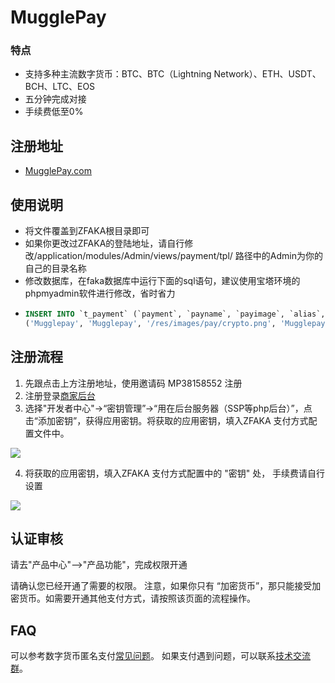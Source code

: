 
# MugglePay
### 特点
 - 支持多种主流数字货币：BTC、BTC（Lightning Network）、ETH、USDT、BCH、LTC、EOS
 - 五分钟完成对接
 - 手续费低至0%
## 注册地址 
 * [MugglePay.com](https://merchants.mugglepay.com/user/register?ref=MP38158552)
 
## 使用说明
 * 将文件覆盖到ZFAKA根目录即可 
 * 如果你更改过ZFAKA的登陆地址，请自行修改/application/modules/Admin/views/payment/tpl/  路径中的Admin为你的自己的目录名称
 * 修改数据库，在faka数据库中运行下面的sql语句，建议使用宝塔环境的phpmyadmin软件进行修改，省时省力 
 *  ```sql
    INSERT INTO `t_payment` (`payment`, `payname`, `payimage`, `alias`, `sign_type`, `app_id`, `app_secret`, `ali_public_key`, `rsa_private_key`, `configure3`, `configure4`, `overtime`, `active`) VALUES
    ('Mugglepay', 'Mugglepay', '/res/images/pay/crypto.png', 'Mugglepay', 'MD5', '', '', '', '', '', '0.00', 300, 0);
    ```
## 注册流程
 1. 先跟点击上方注册地址，使用邀请码  MP38158552  注册
 2. 注册登录[商家后台](https://merchants.mugglepay.com)
 3. 选择"开发者中心"->“密钥管理”->“用在后台服务器（SSP等php后台）”，点击“添加密钥”，获得应用密钥。将获取的应用密钥，填入ZFAKA 支付方式配置文件中。
<img src="https://github.com/huangfengye/MugglepayForZfaka/blob/master/%E8%8E%B7%E5%8F%96%E5%BA%94%E7%94%A8%E5%AF%86%E9%92%A5.png" />

 4. 将获取的应用密钥，填入ZFAKA 支付方式配置中的 "密钥" 处， 手续费请自行设置
<img src="https://github.com/huangfengye/MugglepayForZfaka/blob/master/zfaka%E5%90%8E%E5%8F%B0%E8%AE%BE%E7%BD%AE.png" />

## 认证审核
 请去"产品中心"-->"产品功能"，完成权限开通<br />
 
 请确认您已经开通了需要的权限。
 注意，如果你只有 “加密货币”，那只能接受加密货币。如需要开通其他支付方式，请按照该页面的流程操作。

## FAQ
可以参考数字货币匿名支付[常见问题](https://github.com/MugglePay/MugglePay/blob/master/README-CN.md)。
如果支付遇到问题，可以联系[技术交流群](https://t.me/mugglepay)。